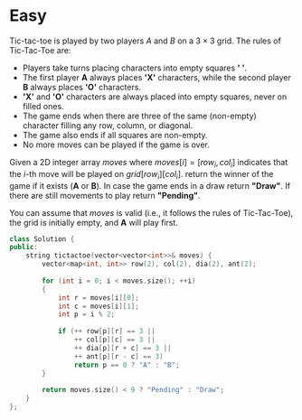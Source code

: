 # Easy

Tic-tac-toe is played by two players $A$ and $B$ on a $3 \times 3$ grid. The rules of Tic-Tac-Toe are:

- Players take turns placing characters into empty squares **' '**.
- The first player **A** always places **'X'** characters, while the second player **B** always places **'O'** characters.
- **'X'** and **'O'** characters are always placed into empty squares, never on filled ones.
- The game ends when there are three of the same (non-empty) character filling any row, column, or diagonal.
- The game also ends if all squares are non-empty.
- No more moves can be played if the game is over.

Given a 2D integer array $moves$ where $moves[i] = [row_i, col_i]$ indicates that the $i$-th move will be played on $grid[row_i][col_i]$. return the winner of the game if it exists (**A** or **B**). In case the game ends in a draw return **"Draw"**. If there are still movements to play return **"Pending"**.

You can assume that $moves$ is valid (i.e., it follows the rules of Tic-Tac-Toe), the grid is initially empty, and **A** will play first.

```cpp
class Solution {
public:
    string tictactoe(vector<vector<int>>& moves) {
        vector<map<int, int>> row(2), col(2), dia(2), ant(2);
        
        for (int i = 0; i < moves.size(); ++i)
        {
            int r = moves[i][0];
            int c = moves[i][1];
            int p = i % 2;
            
            if (++ row[p][r] == 3 ||
                ++ col[p][c] == 3 ||
                ++ dia[p][r + c] == 3 ||
                ++ ant[p][r - c] == 3)
                return p == 0 ? "A" : "B";
        }
        
        return moves.size() < 9 ? "Pending" : "Draw";
    }
};
```

